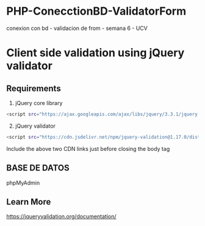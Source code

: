 # PHP-ConecctionBD-ValidatorForm

conexion con bd - validacion de from - semana 6 - UCV

# Client side validation using jQuery validator

## Requirements

1. jQuery core library

```bash
<script src="https://ajax.googleapis.com/ajax/libs/jquery/3.3.1/jquery.min.js"></script>
```

2. jQuery validator

```bash
<script src="https://cdn.jsdelivr.net/npm/jquery-validation@1.17.0/dist/jquery.validate.js"></script>
```

Include the above two CDN links just before closing the body tag

## BASE DE DATOS

phpMyAdmin 

## Learn More

https://jqueryvalidation.org/documentation/

